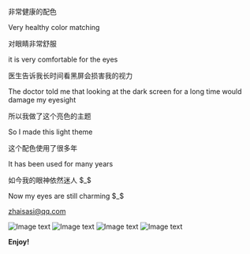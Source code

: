 非常健康的配色

Very healthy color matching

对眼睛非常舒服

it is very comfortable for the eyes

医生告诉我长时间看黑屏会损害我的视力

The doctor told me that looking at the dark screen for a long time would damage my eyesight

所以我做了这个亮色的主题

So I made this light theme

这个配色使用了很多年

It has been used for many years 

如今我的眼神依然迷人 $_$

Now my eyes are still charming $_$


   

zhaisasi@qq.com

![Image text](https://raw.githubusercontent.com/zhaisasi/vscode-themes-zhaisasi/master/img/php.png)
![Image text](https://raw.githubusercontent.com/zhaisasi/vscode-themes-zhaisasi/master/img/html.png)
![Image text](https://raw.githubusercontent.com/zhaisasi/vscode-themes-zhaisasi/master/img/js.png)
![Image text](https://raw.githubusercontent.com/zhaisasi/vscode-themes-zhaisasi/master/img/css.png)

**Enjoy!**
